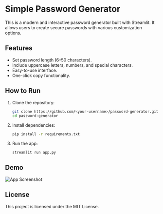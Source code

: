 
# Simple Password Generator

This is a modern and interactive password generator built with Streamlit. It allows users to create secure passwords with various customization options.

## Features
- Set password length (6–50 characters).
- Include uppercase letters, numbers, and special characters.
- Easy-to-use interface.
- One-click copy functionality.

## How to Run
1. Clone the repository:
   ```bash
   git clone https://github.com/<your-username>/password-generator.git
   cd password-generator
   ```
2. Install dependencies:
   ```bash
   pip install -r requirements.txt
   ```
3. Run the app:
   ```bash
   streamlit run app.py
   ```

## Demo
![App Screenshot](https://via.placeholder.com/800x400?text=Screenshot+Here)

## License
This project is licensed under the MIT License.
